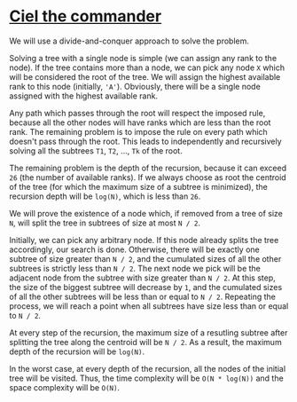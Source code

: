 # [Ciel the commander](https://vjudge.net/problem/CodeForces-322E)

We will use a divide-and-conquer approach to solve the problem.

Solving a tree with a single node is simple (we can assign any rank to the
node). If the tree contains more than a node, we can pick any node `X` which
will be considered the root of the tree. We will assign the highest available
rank to this node (initially, `'A'`). Obviously, there will be a single node
assigned with the highest available rank.

Any path which passes through the root will respect the imposed rule, because
all the other nodes will have ranks which are less than the root rank. The
remaining problem is to impose the rule on every path which doesn't pass
through the root. This leads to independently and recursively solving all the
subtrees `T1`, `T2`, ..., `Tk` of the root.

The remaining problem is the depth of the recursion, because it can exceed `26`
(the number of available ranks). If we always choose as root the centroid of the
tree (for which the maximum size of a subtree is minimized), the recursion depth
will be `log(N)`, which is less than `26`.

We will prove the existence of a node which, if removed from a tree of size `N`,
will split the tree in subtrees of size at most `N / 2`.

Initially, we can pick any arbitrary node. If this node already splits the tree
accordingly, our search is done. Otherwise, there will be exactly one subtree
of size greater than `N / 2`, and the cumulated sizes of all the other subtrees
is strictly less than `N / 2`. The next node we pick will be the adjacent node
from the subtree with size greater than `N / 2`. At this step, the size of the
biggest subtree will decrease by `1`, and the cumulated sizes of all the other
subtrees will be less than or equal to `N / 2`. Repeating the process, we will
reach a point when all subtrees have size less than or equal to `N / 2`.

At every step of the recursion, the maximum size of a resutling subtree after
splitting the tree along the centroid will be `N / 2`. As a result, the maximum
depth of the recursion will be `log(N)`.

In the worst case, at every depth of the recursion, all the nodes of the initial
tree will be visited. Thus, the time complexity will be `O(N * log(N))` and the
space complexity will be `O(N)`.
